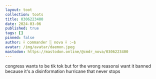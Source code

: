```yaml
---
layout: toot
collection: toots
title: 0306223400
date: 2024-03-06
published: true
tags: []
pinned: false
author: ⸸ commander ░ nova ⸸ :~$
avatar: /img/avatar/daemon.jpeg
mastodon: https://mastodon.online/@cmdr_nova/0306223400
---
```


congress wants to be tik tok but for the wrong reasonsi want it banned because it's a disinformation hurricane that never stops
